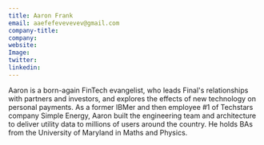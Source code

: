 ```yaml
---
title: Aaron Frank
email: aaefefevevevev@gmail.com
company-title: 
company: 
website: 
Image: 
twitter: 
linkedin: 
---
```


Aaron is a born-again FinTech evangelist, who leads Final's relationships with partners and investors, and explores the effects of new technology on personal payments. As a former IBMer and then employee #1 of Techstars company Simple Energy, Aaron built the engineering team and architecture to deliver utility data to millions of users around the country. He holds BAs from the University of Maryland in Maths and Physics.